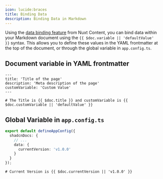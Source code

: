 ```yaml
---
icon: lucide:braces
title: Binding Data
description: Binding Data in Markdown
---
```


Using the [data binding feature](https://content.nuxt.com/docs/files/markdown#binding-data-in-markdown) from Nuxt Content, you can bind data within your Markdown document using the `{{ $doc.variable || 'defaultValue' }}` syntax. This allows you to define these values in the YAML frontmatter at the top of the document, or through the global variable in `app.config.ts`.

## Document variable in YAML frontmatter

```mdc [example.md]
---
title: 'Title of the page'
description: 'Meta description of the page'
customVariable: 'Custom Value'
---

# The Title is {{ $doc.title }} and customVariable is {{ $doc.customVariable || 'defaultValue' }}

```

## Global Variable in `app.config.ts`

```typescript [app.config.ts]
export default defineAppConfig({
  shadcnDocs: {
    // ...
    data: {
      currentVersion: 'v1.0.0'
    }
  }
});
```

```mdc [example.md]
# Current Version is {{ $doc.currentVersion || 'v1.0.0' }}
```
